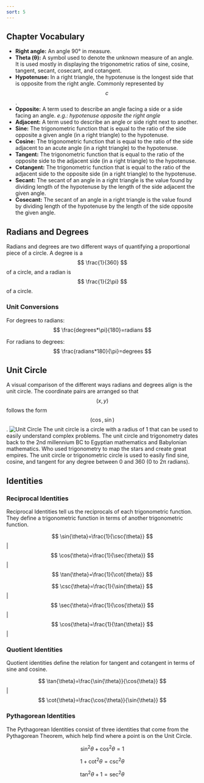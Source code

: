 ```yaml
---
sort: 5
---
```


## Chapter Vocabulary
- **Right angle:**  An angle 90° in measure.
- **Theta (θ):**    A symbol used to denote the unknown measure of an angle. It is used mostly in displaying the trigonometric ratios of sine, cosine, tangent, secant, cosecant, and cotangent.
- **Hypotenuse:**   In a right triangle, the hypotenuse is the longest side that is opposite from the right angle. Commonly represented by $$ c $$.
- **Opposite:**     A term used to describe an angle facing a side or a side facing an angle. _e.g.: hypotenuse opposite the right angle_
- **Adjacent:**     A term used to describe an angle or side right next to another.
- **Sine:**         The trigonometric function that is equal to the ratio of the side opposite a given angle (in a right triangle) to the hypotenuse.
- **Cosine:**       The trigonometric function that is equal to the ratio of the side adjacent to an acute angle (in a right triangle) to the hypotenuse.
- **Tangent:**      The trigonometric function that is equal to the ratio of the opposite side to the adjacent side (in a right triangle) to the hypotenuse.
- **Cotangent:**    The trigonometric function that is equal to the ratio of the adjacent side to the opposite side (in a right triangle) to the hypotenuse.
- **Secant:**       The secant of an angle in a right triangle is the value found by dividing length of the hypotenuse by the length of the side adjacent the given angle.
- **Cosecant:**     The secant of an angle in a right triangle is the value found by dividing length of the hypotenuse by the length of the side opposite the given angle.

## Radians and Degrees

Radians and degrees are two different ways of quantifying a proportional piece of a circle. A degree is a $$ \frac{1}{360} $$ of a circle, and a radian is $$ \frac{1}{2\pi} $$ of a circle.

### Unit Conversions
For degrees to radians:
$$
\frac{degrees*\pi}{180}=radians
$$

For radians to degrees:
$$
\frac{radians*180}{\pi}=degrees
$$

## Unit Circle
A visual comparison of the different ways radians and degrees align is the unit circle. The coordinate pairs are arranged so that $$(x,y)$$ follows the form $$(\cos,\sin)$$.
![Unit Circle](https://www.fotolip.com/wp-content/uploads/2016/06/Unit-Circle-1.png)
The unit circle is a circle with a radius of 1 that can be used to easily understand complex problems. The unit circle and trigonometry dates back to the 2nd millennium BC to Egyptian mathematics and Babylonian mathematics. Who used trigonometry to map the stars and create great empires. The unit circle or trigonometric circle is used to easily find sine, cosine, and tangent for any degree between 0 and 360 (0 to 2π radians).

## Identities

### Reciprocal Identities
Reciprocal Identities tell us the reciprocals of each trigonometric function. They define a trigonometric function in terms of another trigonometric function.

$$ \sin{\theta}=\frac{1}{\csc{\theta}} $$|$$ \cos{\theta}=\frac{1}{\sec{\theta}} $$|$$ \tan{\theta}=\frac{1}{\cot{\theta}} $$

$$ \csc{\theta}=\frac{1}{\sin{\theta}} $$|$$ \sec{\theta}=\frac{1}{\cos{\theta}} $$|$$ \cos{\theta}=\frac{1}{\tan{\theta}} $$|

### Quotient Identities
Quotient identities define the relation for tangent and cotangent in terms of sine and cosine. 

$$ \tan{\theta}=\frac{\sin{\theta}}{\cos{\theta}} $$|$$ \cot{\theta}=\frac{\cos{\theta}}{\sin{\theta}} $$

### Pythagorean Identities
The Pythagorean Identities consist of three identities that come from the Pythagorean Theorem, which help find where a point is on the Unit Circle.

$$ \sin^{2}\theta+\cos^{2}\theta=1 $$

$$ 1+\cot^{2}\theta=\csc^{2}\theta $$

$$ \tan^{2}\theta+1=\sec^{2}\theta $$